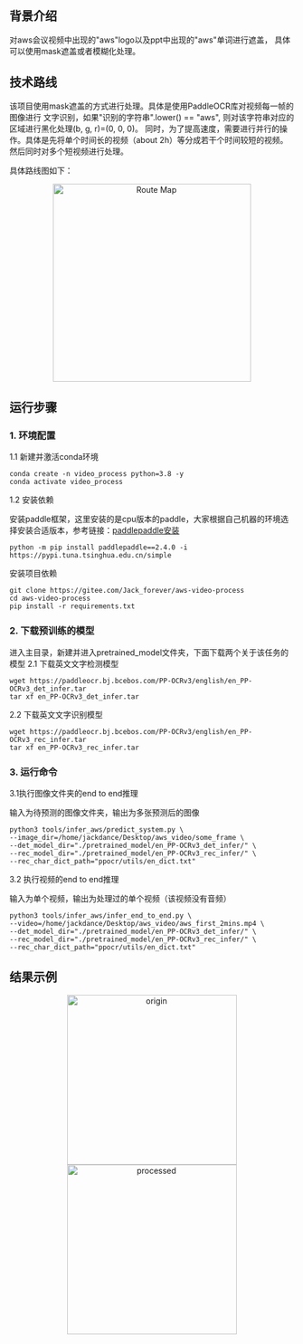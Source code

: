 ## 背景介绍
对aws会议视频中出现的"aws"logo以及ppt中出现的"aws"单词进行遮盖，
具体可以使用mask遮盖或者模糊化处理。

## 技术路线
该项目使用mask遮盖的方式进行处理。具体是使用PaddleOCR库对视频每一帧的图像进行
文字识别，如果"识别的字符串".lower() == "aws", 则对该字符串对应的区域进行黑化处理(b, g, r)=(0, 0, 0)。
同时，为了提高速度，需要进行并行的操作。具体是先将单个时间长的视频（about 2h）等分成若干个时间较短的视频。然后同时对多个短视频进行处理。

具体路线图如下：
<center>
    <img src="https://i.postimg.cc/V6bvck8R/Technology-Roadmap.jpg" title="Route Map" width="350">
</center>


## 运行步骤
### 1. 环境配置
1.1 新建并激活conda环境
```commandline
conda create -n video_process python=3.8 -y
conda activate video_process
```
1.2 安装依赖

安装paddle框架，这里安装的是cpu版本的paddle，大家根据自己机器的环境选择安装合适版本，参考链接：[paddlepaddle安装](https://www.paddlepaddle.org.cn/)
```commandline
python -m pip install paddlepaddle==2.4.0 -i https://pypi.tuna.tsinghua.edu.cn/simple
```
安装项目依赖
```commandline
git clone https://gitee.com/Jack_forever/aws-video-process
cd aws-video-process
pip install -r requirements.txt
```

### 2. 下载预训练的模型
进入主目录，新建并进入pretrained_model文件夹，下面下载两个关于该任务的模型
2.1 下载英文文字检测模型
```commandline
wget https://paddleocr.bj.bcebos.com/PP-OCRv3/english/en_PP-OCRv3_det_infer.tar
tar xf en_PP-OCRv3_det_infer.tar
```
2.2 下载英文文字识别模型
```commandline
wget https://paddleocr.bj.bcebos.com/PP-OCRv3/english/en_PP-OCRv3_rec_infer.tar
tar xf en_PP-OCRv3_rec_infer.tar
```


### 3. 运行命令
3.1执行图像文件夹的end to end推理

输入为待预测的图像文件夹，输出为多张预测后的图像

```commandline
python3 tools/infer_aws/predict_system.py \
--image_dir=/home/jackdance/Desktop/aws_video/some_frame \
--det_model_dir="./pretrained_model/en_PP-OCRv3_det_infer/" \
--rec_model_dir="./pretrained_model/en_PP-OCRv3_rec_infer/" \
--rec_char_dict_path="ppocr/utils/en_dict.txt"
```

3.2 执行视频的end to end推理

输入为单个视频，输出为处理过的单个视频（该视频没有音频）

```commandline
python3 tools/infer_aws/infer_end_to_end.py \
--video=/home/jackdance/Desktop/aws_video/aws_first_2mins.mp4 \
--det_model_dir="./pretrained_model/en_PP-OCRv3_det_infer/" \
--rec_model_dir="./pretrained_model/en_PP-OCRv3_rec_infer/" \
--rec_char_dict_path="ppocr/utils/en_dict.txt"
```

## 结果示例
<center class="half">
    <img src="https://i.postimg.cc/xds6LqB5/origin-aws.png" title="origin" width="300"/>
    <img src="https://i.postimg.cc/pXq5W8js/processed-aws.png" title="processed" width="300"/>
</center>
